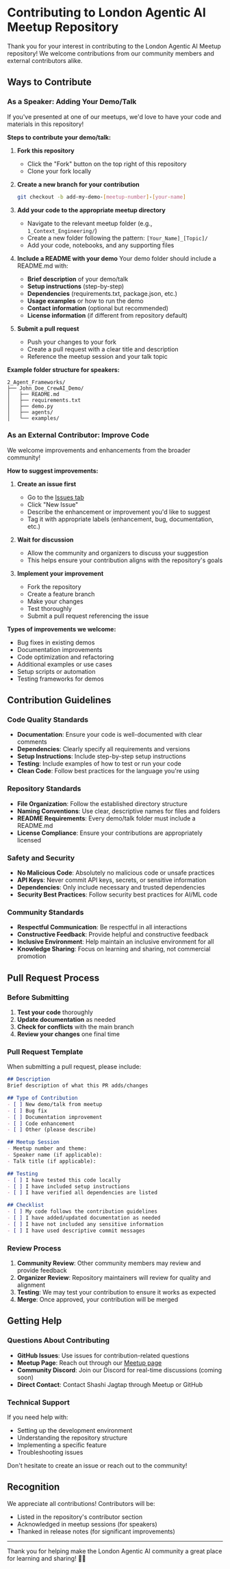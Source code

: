 # Contributing to London Agentic AI Meetup Repository

Thank you for your interest in contributing to the London Agentic AI Meetup repository! We welcome contributions from our community members and external contributors alike.

## Ways to Contribute

### As a Speaker: Adding Your Demo/Talk

If you've presented at one of our meetups, we'd love to have your code and materials in this repository!

**Steps to contribute your demo/talk:**

1. **Fork this repository**
   - Click the "Fork" button on the top right of this repository
   - Clone your fork locally

2. **Create a new branch for your contribution**
   ```bash
   git checkout -b add-my-demo-[meetup-number]-[your-name]
   ```

3. **Add your code to the appropriate meetup directory**
   - Navigate to the relevant meetup folder (e.g., `1_Context_Engineering/`)
   - Create a new folder following the pattern: `[Your_Name]_[Topic]/`
   - Add your code, notebooks, and any supporting files

4. **Include a README with your demo**
   Your demo folder should include a README.md with:
   - **Brief description** of your demo/talk
   - **Setup instructions** (step-by-step)
   - **Dependencies** (requirements.txt, package.json, etc.)
   - **Usage examples** or how to run the demo
   - **Contact information** (optional but recommended)
   - **License information** (if different from repository default)

5. **Submit a pull request**
   - Push your changes to your fork
   - Create a pull request with a clear title and description
   - Reference the meetup session and your talk topic

**Example folder structure for speakers:**
```
2_Agent_Frameworks/
├── John_Doe_CrewAI_Demo/
│   ├── README.md
│   ├── requirements.txt
│   ├── demo.py
│   ├── agents/
│   └── examples/
```

### As an External Contributor: Improve Code

We welcome improvements and enhancements from the broader community!

**How to suggest improvements:**

1. **Create an issue first**
   - Go to the [Issues tab](https://github.com/[username]/London-Agentic-AI/issues)
   - Click "New Issue"
   - Describe the enhancement or improvement you'd like to suggest
   - Tag it with appropriate labels (enhancement, bug, documentation, etc.)

2. **Wait for discussion**
   - Allow the community and organizers to discuss your suggestion
   - This helps ensure your contribution aligns with the repository's goals

3. **Implement your improvement**
   - Fork the repository
   - Create a feature branch
   - Make your changes
   - Test thoroughly
   - Submit a pull request referencing the issue

**Types of improvements we welcome:**
- Bug fixes in existing demos
- Documentation improvements
- Code optimization and refactoring
- Additional examples or use cases
- Setup scripts or automation
- Testing frameworks for demos

## Contribution Guidelines

### Code Quality Standards

- **Documentation**: Ensure your code is well-documented with clear comments
- **Dependencies**: Clearly specify all requirements and versions
- **Setup Instructions**: Include step-by-step setup instructions
- **Testing**: Include examples of how to test or run your code
- **Clean Code**: Follow best practices for the language you're using

### Repository Standards

- **File Organization**: Follow the established directory structure
- **Naming Conventions**: Use clear, descriptive names for files and folders
- **README Requirements**: Every demo/talk folder must include a README.md
- **License Compliance**: Ensure your contributions are appropriately licensed

### Safety and Security

- **No Malicious Code**: Absolutely no malicious code or unsafe practices
- **API Keys**: Never commit API keys, secrets, or sensitive information
- **Dependencies**: Only include necessary and trusted dependencies
- **Security Best Practices**: Follow security best practices for AI/ML code

### Community Standards

- **Respectful Communication**: Be respectful in all interactions
- **Constructive Feedback**: Provide helpful and constructive feedback
- **Inclusive Environment**: Help maintain an inclusive environment for all
- **Knowledge Sharing**: Focus on learning and sharing, not commercial promotion

## Pull Request Process

### Before Submitting

1. **Test your code** thoroughly
2. **Update documentation** as needed
3. **Check for conflicts** with the main branch
4. **Review your changes** one final time

### Pull Request Template

When submitting a pull request, please include:

```markdown
## Description
Brief description of what this PR adds/changes

## Type of Contribution
- [ ] New demo/talk from meetup
- [ ] Bug fix
- [ ] Documentation improvement
- [ ] Code enhancement
- [ ] Other (please describe)

## Meetup Session
- Meetup number and theme: 
- Speaker name (if applicable):
- Talk title (if applicable):

## Testing
- [ ] I have tested this code locally
- [ ] I have included setup instructions
- [ ] I have verified all dependencies are listed

## Checklist
- [ ] My code follows the contribution guidelines
- [ ] I have added/updated documentation as needed
- [ ] I have not included any sensitive information
- [ ] I have used descriptive commit messages
```

### Review Process

1. **Community Review**: Other community members may review and provide feedback
2. **Organizer Review**: Repository maintainers will review for quality and alignment
3. **Testing**: We may test your contribution to ensure it works as expected
4. **Merge**: Once approved, your contribution will be merged

## Getting Help

### Questions About Contributing

- **GitHub Issues**: Use issues for contribution-related questions
- **Meetup Page**: Reach out through our [Meetup page](https://www.meetup.com/london-agentic-ai/)
- **Community Discord**: Join our Discord for real-time discussions (coming soon)
- **Direct Contact**: Contact Shashi Jagtap through Meetup or GitHub

### Technical Support

If you need help with:
- Setting up the development environment
- Understanding the repository structure
- Implementing a specific feature
- Troubleshooting issues

Don't hesitate to create an issue or reach out to the community!

## Recognition

We appreciate all contributions! Contributors will be:
- Listed in the repository's contributor section
- Acknowledged in meetup sessions (for speakers)
- Thanked in release notes (for significant improvements)

---

Thank you for helping make the London Agentic AI community a great place for learning and sharing! 🤖✨